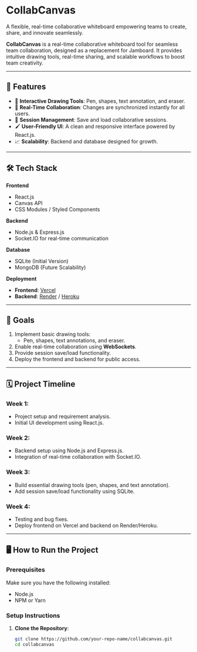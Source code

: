 # CollabCanvas
A flexible, real-time collaborative whiteboard empowering teams to create, share, and innovate seamlessly.

**CollabCanvas** is a real-time collaborative whiteboard tool for seamless team collaboration, designed as a replacement for Jamboard. It provides intuitive drawing tools, real-time sharing, and scalable workflows to boost team creativity.

---

## 🚀 Features  

- 🎨 **Interactive Drawing Tools**: Pen, shapes, text annotation, and eraser.  
- 🔄 **Real-Time Collaboration**: Changes are synchronized instantly for all users.  
- 💾 **Session Management**: Save and load collaborative sessions.  
- 🖌️ **User-Friendly UI**: A clean and responsive interface powered by React.js.  
- 📈 **Scalability**: Backend and database designed for growth.

---

## 🛠️ Tech Stack  

**Frontend**  
- React.js  
- Canvas API  
- CSS Modules / Styled Components  

**Backend**  
- Node.js & Express.js  
- Socket.IO for real-time communication  

**Database**  
- SQLite (Initial Version)  
- MongoDB (Future Scalability)  

**Deployment**  
- **Frontend**: [Vercel](https://vercel.com/)  
- **Backend**: [Render](https://render.com/) / [Heroku](https://heroku.com/)  

---

## 🎯 Goals  

1. Implement basic drawing tools:  
   - Pen, shapes, text annotations, and eraser.  
2. Enable real-time collaboration using **WebSockets**.  
3. Provide session save/load functionality.  
4. Deploy the frontend and backend for public access.  

---

## 🗓️ Project Timeline  

### Week 1:  
- Project setup and requirement analysis.  
- Initial UI development using React.js.  

### Week 2:  
- Backend setup using Node.js and Express.js.  
- Integration of real-time collaboration with Socket.IO.  

### Week 3:  
- Build essential drawing tools (pen, shapes, and text annotation).  
- Add session save/load functionality using SQLite.  

### Week 4:  
- Testing and bug fixes.  
- Deploy frontend on Vercel and backend on Render/Heroku.  

---

## 🖥️ How to Run the Project  

### Prerequisites  
Make sure you have the following installed:  
- Node.js  
- NPM or Yarn  

### Setup Instructions  

1. **Clone the Repository**:  
   ```bash
   git clone https://github.com/your-repo-name/collabcanvas.git
   cd collabcanvas
